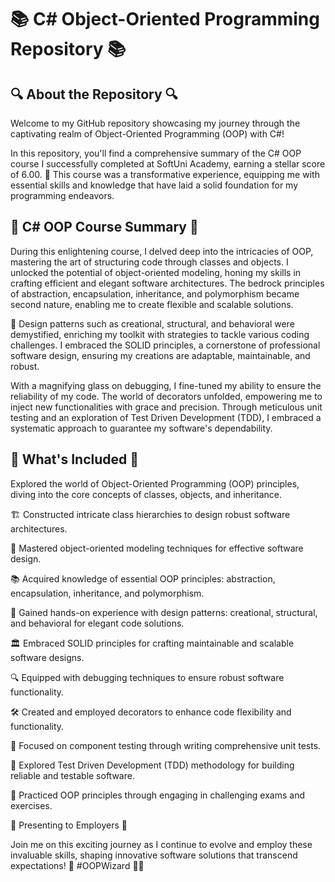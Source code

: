 # 📚 C# Object-Oriented Programming Repository 📚
## 🔍 About the Repository 🔍

Welcome to my GitHub repository showcasing my journey through the captivating realm of Object-Oriented Programming (OOP) with C#!

In this repository, you'll find a comprehensive summary of the C# OOP course I successfully completed at SoftUni Academy, earning a stellar score of 6.00. 🌟 This course was a transformative experience, equipping me with essential skills and knowledge that have laid a solid foundation for my programming endeavors.

## 🌟 C# OOP Course Summary 🌟

During this enlightening course, I delved deep into the intricacies of OOP, mastering the art of structuring code through classes and objects. I unlocked the potential of object-oriented modeling, honing my skills in crafting efficient and elegant software architectures. The bedrock principles of abstraction, encapsulation, inheritance, and polymorphism became second nature, enabling me to create flexible and scalable solutions.

🧩 Design patterns such as creational, structural, and behavioral were demystified, enriching my toolkit with strategies to tackle various coding challenges. I embraced the SOLID principles, a cornerstone of professional software design, ensuring my creations are adaptable, maintainable, and robust.

With a magnifying glass on debugging, I fine-tuned my ability to ensure the reliability of my code. The world of decorators unfolded, empowering me to inject new functionalities with grace and precision. Through meticulous unit testing and an exploration of Test Driven Development (TDD), I embraced a systematic approach to guarantee my software's dependability.

## 📝 What's Included 📝

Explored the world of Object-Oriented Programming (OOP) principles, diving into the core concepts of classes, objects, and inheritance.

🏗️ Constructed intricate class hierarchies to design robust software architectures.

🎨 Mastered object-oriented modeling techniques for effective software design.

📚 Acquired knowledge of essential OOP principles: abstraction, encapsulation, inheritance, and polymorphism.

🧩 Gained hands-on experience with design patterns: creational, structural, and behavioral for elegant code solutions.

🏛️ Embraced SOLID principles for crafting maintainable and scalable software designs.

🔍 Equipped with debugging techniques to ensure robust software functionality.

🛠️ Created and employed decorators to enhance code flexibility and functionality.

🧪 Focused on component testing through writing comprehensive unit tests.

🚦 Explored Test Driven Development (TDD) methodology for building reliable and testable software.

📝 Practiced OOP principles through engaging in challenging exams and exercises.

💼 Presenting to Employers 💼

Join me on this exciting journey as I continue to evolve and employ these invaluable skills, shaping innovative software solutions that transcend expectations!
🚀 #OOPWizard 🧙‍♂️
